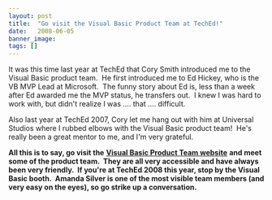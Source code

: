 ```yaml
---
layout: post
title:  "Go visit the Visual Basic Product Team at TechEd!"
date:   2008-06-05
banner_image: 
tags: []
---
```


It was this time last year at TechEd that Cory Smith introduced me to the Visual Basic product team.  He first introduced me to Ed Hickey, who is the VB MVP Lead at Microsoft.  The funny story about Ed is, less than a week after Ed awarded me the MVP status, he transfers out.  I knew I was hard to work with, but didn't realize I was .... that .... difficult.

Also last year at TechEd 2007, Cory let me hang out with him at Universal Studios where I rubbed elbows with the Visual Basic product team!  He's really been a great mentor to me, and I'm very grateful.

**All this is to say, go visit the** [**Visual Basic Product Team website**](http://msdn.microsoft.com/en-us/vbasic/bb735849.aspx) **and meet some of the product team.  They are all very accessible and have always been very friendly.  If you're at TechEd 2008 this year, stop by the Visual Basic booth.  Amanda Silver is one of the most visible team members (and very easy on the eyes), so go strike up a conversation.**